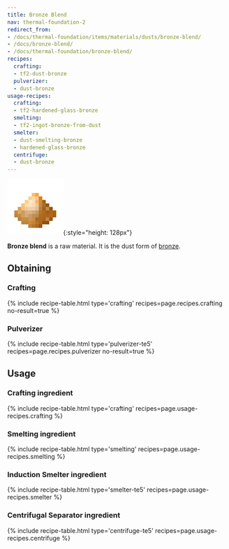 ```yaml
---
title: Bronze Blend
nav: thermal-foundation-2
redirect_from:
- /docs/thermal-foundation/items/materials/dusts/bronze-blend/
- /docs/bronze-blend/
- /docs/thermal-foundation/bronze-blend/
recipes:
  crafting:
  - tf2-dust-bronze
  pulverizer:
  - dust-bronze
usage-recipes:
  crafting:
  - tf2-hardened-glass-bronze
  smelting:
  - tf2-ingot-bronze-from-dust
  smelter:
  - dust-smelting-bronze
  - hardened-glass-bronze
  centrifuge:
  - dust-bronze
---
```


![Bronze blend](/assets/images/thermal-foundation/dust-bronze.png){:style="height: 128px"}


**Bronze blend** is a raw material. It is the dust form of
[bronze](/docs/thermal-foundation-2/bronze-ingot/).


Obtaining
---------

### Crafting
{% include recipe-table.html type='crafting' recipes=page.recipes.crafting no-result=true %}

### Pulverizer
{% include recipe-table.html type='pulverizer-te5' recipes=page.recipes.pulverizer no-result=true %}


Usage
-----

### Crafting ingredient
{% include recipe-table.html type='crafting' recipes=page.usage-recipes.crafting %}

### Smelting ingredient
{% include recipe-table.html type='smelting' recipes=page.usage-recipes.smelting %}

### Induction Smelter ingredient
{% include recipe-table.html type='smelter-te5' recipes=page.usage-recipes.smelter %}

### Centrifugal Separator ingredient
{% include recipe-table.html type='centrifuge-te5' recipes=page.usage-recipes.centrifuge %}
